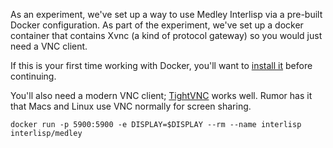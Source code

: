 As an experiment, we've set up a way to use Medley Interlisp via a pre-built Docker configuration. As part of the experiment,  we've set  up a docker container that contains Xvnc (a kind of protocol gateway) so you would just need a VNC client.

If this is your first time working with Docker, you'll want to [install it](https://docs.docker.com/get-docker/) before continuing.

You'll also need a modern VNC client; [TightVNC](https://www.tightvnc.com/) works well. Rumor has it that Macs and Linux use VNC normally for screen sharing.

```
docker run -p 5900:5900 -e DISPLAY=$DISPLAY --rm --name interlisp interlisp/medley
```
